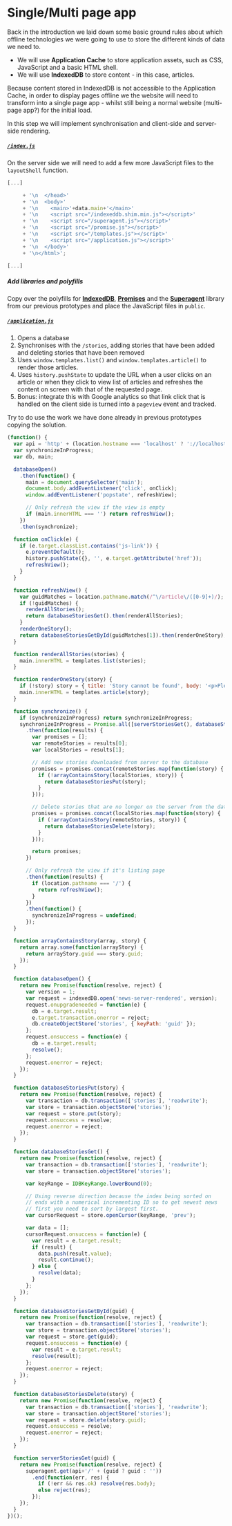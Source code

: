 # Single/Multi page app

Back in the introduction we laid down some basic ground rules about which offline technologies we were going to use to store the different kinds of data we need to.

- We will use **Application Cache** to store application assets, such as CSS, JavaScript and a basic HTML shell.
- We will use **IndexedDB** to store content - in this case, articles.

Because content stored in IndexedDB is not accessible to the Application Cache, in order to display pages offline we the website will need to transform into a single page app - whilst still being a normal website (multi-page app?) for the initial load.

In this step we will implement synchronisation and client-side and server-side rendering.

##### [`/index.js`](./index.js)

On the server side we will need to add a few more JavaScript files to the `layoutShell` function.

```js
[...]

     + '\n  </head>'
     + '\n  <body>'
     + '\n    <main>'+data.main+'</main>'
     + '\n    <script src="/indexeddb.shim.min.js"></script>'
     + '\n    <script src="/superagent.js"></script>'
     + '\n    <script src="/promise.js"></script>'
     + '\n    <script src="/templates.js"></script>'
     + '\n    <script src="/application.js"></script>'
     + '\n  </body>'
     + '\n</html>';

[...]
```

##### Add libraries and polyfills

Copy over the polyfills for [**IndexedDB**](./public/indexeddb.shim.min.js), [**Promises**](./public/promise.js) and the [**Superagent**](./public/superagent.js) library from our previous prototypes and place the JavaScript files in `public`.

##### [`/application.js`](./public/application.js)

1. Opens a database
2. Synchronises with the `/stories`, adding stories that have been added and deleting stories that have been removed
3. Uses `window.templates.list()` and `window.templates.article()` to render those articles.
4. Uses `history.pushState` to update the URL when a user clicks on an article or when they click to view list of articles and refreshes the content on screen with that of the requested page.
5. Bonus: integrate this with Google analytics so that link click that is handled on the client side is turned into a `pageview` event and tracked.

Try to do use the work we have done already in previous prototypes copying the solution.

```js
(function() {
  var api = 'http' + (location.hostname === 'localhost' ? '://localhost:3000' : 's://offline-news-api.herokuapp.com') + '/stories';
  var synchronizeInProgress;
  var db, main;

  databaseOpen()
    .then(function() {
      main = document.querySelector('main');
      document.body.addEventListener('click', onClick);
      window.addEventListener('popstate', refreshView);

      // Only refresh the view if the view is empty
      if (main.innerHTML === '') return refreshView();
    })
    .then(synchronize);

  function onClick(e) {
    if (e.target.classList.contains('js-link')) {
      e.preventDefault();
      history.pushState({}, '', e.target.getAttribute('href'));
      refreshView();
    }
  }

  function refreshView() {
    var guidMatches = location.pathname.match(/^\/article\/([0-9]+)/);
    if (!guidMatches) {
      renderAllStories();
      return databaseStoriesGet().then(renderAllStories);
    }
    renderOneStory();
    return databaseStoriesGetById(guidMatches[1]).then(renderOneStory);
  }

  function renderAllStories(stories) {
    main.innerHTML = templates.list(stories);
  }

  function renderOneStory(story) {
    if (!story) story = { title: 'Story cannot be found', body: '<p>Please try another</p>' };
    main.innerHTML = templates.article(story);
  }

  function synchronize() {
    if (synchronizeInProgress) return synchronizeInProgress;
    synchronizeInProgress = Promise.all([serverStoriesGet(), databaseStoriesGet()])
      .then(function(results) {
        var promises = [];
        var remoteStories = results[0];
        var localStories = results[1];

        // Add new stories downloaded from server to the database
        promises = promises.concat(remoteStories.map(function(story) {
          if (!arrayContainsStory(localStories, story)) {
            return databaseStoriesPut(story);
          }
        }));

        // Delete stories that are no longer on the server from the database
        promises = promises.concat(localStories.map(function(story) {
          if (!arrayContainsStory(remoteStories, story)) {
            return databaseStoriesDelete(story);
          }
        }));

        return promises;
      })

      // Only refresh the view if it's listing page
      .then(function(results) {
        if (location.pathname === '/') {
          return refreshView();
        }
      })
      .then(function() {
        synchronizeInProgress = undefined;
      });
  }

  function arrayContainsStory(array, story) {
    return array.some(function(arrayStory) {
      return arrayStory.guid === story.guid;
    });
  }

  function databaseOpen() {
    return new Promise(function(resolve, reject) {
      var version = 1;
      var request = indexedDB.open('news-server-rendered', version);
      request.onupgradeneeded = function(e) {
        db = e.target.result;
        e.target.transaction.onerror = reject;
        db.createObjectStore('stories', { keyPath: 'guid' });
      };
      request.onsuccess = function(e) {
        db = e.target.result;
        resolve();
      };
      request.onerror = reject;
    });
  }

  function databaseStoriesPut(story) {
    return new Promise(function(resolve, reject) {
      var transaction = db.transaction(['stories'], 'readwrite');
      var store = transaction.objectStore('stories');
      var request = store.put(story);
      request.onsuccess = resolve;
      request.onerror = reject;
    });
  }

  function databaseStoriesGet() {
    return new Promise(function(resolve, reject) {
      var transaction = db.transaction(['stories'], 'readwrite');
      var store = transaction.objectStore('stories');

      var keyRange = IDBKeyRange.lowerBound(0);

      // Using reverse direction because the index being sorted on
      // ends with a numerical incrementing ID so to get newest news
      // first you need to sort by largest first.
      var cursorRequest = store.openCursor(keyRange, 'prev');

      var data = [];
      cursorRequest.onsuccess = function(e) {
        var result = e.target.result;
        if (result) {
          data.push(result.value);
          result.continue();
        } else {
          resolve(data);
        }
      };
    });
  }

  function databaseStoriesGetById(guid) {
    return new Promise(function(resolve, reject) {
      var transaction = db.transaction(['stories'], 'readwrite');
      var store = transaction.objectStore('stories');
      var request = store.get(guid);
      request.onsuccess = function(e) {
        var result = e.target.result;
        resolve(result);
      };
      request.onerror = reject;
    });
  }

  function databaseStoriesDelete(story) {
    return new Promise(function(resolve, reject) {
      var transaction = db.transaction(['stories'], 'readwrite');
      var store = transaction.objectStore('stories');
      var request = store.delete(story.guid);
      request.onsuccess = resolve;
      request.onerror = reject;
    });
  }

  function serverStoriesGet(guid) {
    return new Promise(function(resolve, reject) {
      superagent.get(api+'/' + (guid ? guid : ''))
        .end(function(err, res) {
          if (!err && res.ok) resolve(res.body);
          else reject(res);
        });
    });
  }
})();
```
